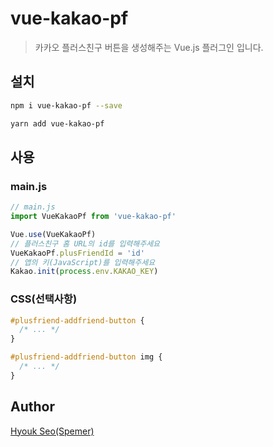# vue-kakao-pf

> 카카오 플러스친구 버튼을 생성해주는 Vue.js 플러그인 입니다.

## 설치

``` bash
npm i vue-kakao-pf --save
```

``` bash
yarn add vue-kakao-pf
```

## 사용

### main.js

``` javascript
// main.js
import VueKakaoPf from 'vue-kakao-pf'

Vue.use(VueKakaoPf)
// 플러스친구 홈 URL의 id를 입력해주세요
VueKakaoPf.plusFriendId = 'id'
// 앱의 키(JavaScript)를 입력해주세요
Kakao.init(process.env.KAKAO_KEY)
```

### CSS(선택사항)

``` css
#plusfriend-addfriend-button {
  /* ... */
}

#plusfriend-addfriend-button img {
  /* ... */
}
```

## Author

[Hyouk Seo(Spemer)](https://github.com/spemer)
